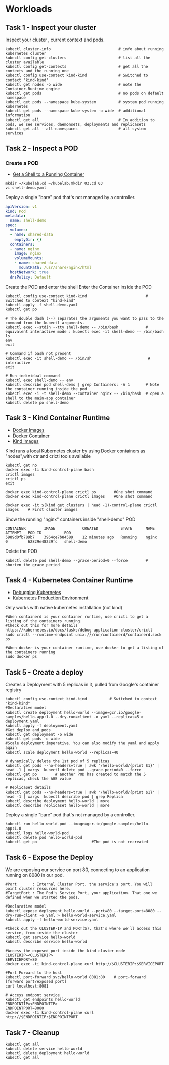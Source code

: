 # Workloads

## Task 1 - Inspect your cluster

Inspect your cluster , current context and pods.

```
kubectl cluster-info                              # info about running kubernetes cluster
kubectl config get-clusters                       # list all the cluster available
kubectl config get-contexts                       # get all the contexts and the running one
kubectl config use-context kind-kind              # Switched to context "kind-kind"
kubectl get nodes -o wide                         # note the Container-Runtime engine
kubectl get pods                                  # no pods on default namespace
kubectl get pods --namespace kube-system          # system pod running kubernetes
kubectl get pods --namespace kube-system -o wide  # additional information
kubectl get all                                   # In addition to pods, we see services, daemonsets, deployments and replicasets
kubectl get all --all-namespaces                  # all system services
```

## Task 2 - Inspect a POD

### Create a POD

- [Get a Shell to a Running Container](https://kubernetes.io/docs/tasks/debug/debug-application/get-shell-running-container/)

```
mkdir ~/kubelab;cd ~/kubelab;mkdir 03;cd 03
vi shell-demo.yaml
```

Deploy a single "bare" pod that's not managed by a controller.

```yaml
apiVersion: v1
kind: Pod
metadata:
  name: shell-demo
spec:
  volumes:
  - name: shared-data
    emptyDir: {}
  containers:
  - name: nginx
    image: nginx
    volumeMounts:
    - name: shared-data
      mountPath: /usr/share/nginx/html
  hostNetwork: true
  dnsPolicy: Default
```

Create the POD and enter the shell
Enter the Container inside the POD

```
kubectl config use-context kind-kind                          # Switched to context "kind-kind"
kubectl apply -f shell-demo.yaml
kubectl get po

# The double dash (--) separates the arguments you want to pass to the command from the kubectl arguments.
kubectl exec --stdin --tty shell-demo -- /bin/bash            # equivalent interactive mode : kubectl exec -it shell-demo -- /bin/bash
ls
env
exit

# Command if bash not present
kubectl exec -it shell-demo -- /bin/sh                         # interactive
exit

# Run individual command
kubectl exec shell-demo -- env                                   
kubectl describe pod shell-demo | grep Containers: -A 1       # Note the container running inside the pod
kubectl exec -i -t shell-demo --container nginx -- /bin/bash  # open a shell to the main-app container
kubectl delete po shell-demo
```


## Task 3 - Kind Container Runtime

- [Docker Images](https://stackoverflow.com/questions/60487792/kind-cluster-how-to-see-docker-images-that-are-loaded)
- [Docker Container](https://github.com/kubernetes-sigs/kind/issues/1869)
- [Kind Images](https://kind.sigs.k8s.io/docs/user/quick-start/#building-images)

Kind runs a local Kubernetes cluster by using Docker containers as "nodes",with ctr and crictl tools available

```
kubectl get no
docker exec -ti kind-control-plane bash
crictl images
crictl ps
exit

docker exec kind-control-plane crictl ps        #One shot command
docker exec kind-control-plane crictl images    #One shot command

docker exec -it $(kind get clusters | head -1)-control-plane crictl images    # First cluster images
```

Show the running "nginx" containers inside "shell-demo" POD

```
CONTAINER        IMAGE            CREATED          STATE      NAME     ATTEMPT   POD ID          POD
5989d0fb789b7    3964ce7b84589    12 minutes ago   Running    nginx    0         62829e48239fc   shell-demo
```

Delete the POD

```
kubectl delete pod shell-demo --grace-period=0 --force        # shorten the grace period
```

## Task 4 - Kubernetes Container Runtime

- [Debugging Kubernetes](https://kubernetes.io/docs/tasks/debug/debug-cluster/crictl/)
- [Kubernetes Production Environment](https://kubernetes.io/docs/setup/production-environment/tools/kubeadm/install-kubeadm/)

Only works with native kubernetes installation (not kind)

```
#When containerd is your container runtime, use crictl to get a listing of the containers running
#Check out this for more details https://kubernetes.io/docs/tasks/debug-application-cluster/crictl
sudo crictl --runtime-endpoint unix:///run/containerd/containerd.sock ps

#When docker is your container runtime, use docker to get a listing of the containers running
sudo docker ps
```

## Task 5 - Create a deploy

Creates a Deployment with 5 replicas in it, pulled from Google's container registry

```
kubectl config use-context kind-kind          # Switched to context "kind-kind"
#Declarative model
kubectl create deployment hello-world --image=gcr.io/google-samples/hello-app:1.0 --dry-run=client -o yaml --replicas=5 > deployment.yaml
kubectl apply -f deployment.yaml
#Get deploy and pods
kubectl get deployment -o wide
kubectl get pods -o wide
#Scale deployment imperative. You can also modify the yaml and apply again
kubectl scale deployment hello-world --replicas=40

# dynamically delete the 1st pod of 5 replicas
kubectl get pods --no-headers=true | awk '/hello-world/{print $1}' | head -1 | xargs  kubectl delete pod --grace-period=0 --force
kubectl get po        # another POD has created to match the 5 replicas, check the AGE value

# ReplicaSet details
kubectl get pods --no-headers=true | awk '/hello-world/{print $1}' | head -1 | xargs  kubectl describe pod | grep Replica
kubectl describe deployment hello-world | more
kubectl describe replicaset hello-world | more
```

Deploy a single "bare" pod that's not managed by a controller.

```
kubectl run hello-world-pod --image=gcr.io/google-samples/hello-app:1.0
kubectl logs hello-world-pod
kubectl delete pod hello-world-pod
kubectl get po                        #The pod is not recreated
```

## Task 6 - Expose the Deploy

We are exposing our service on port 80, connecting to an application running on 8080 in our pod.

```
#Port       : Internal Cluster Port, the service's port. You will point cluster resources here.
#TargetPort : The Pod's Service Port, your application. That one we defined when we started the pods.

#Declarative model
kubectl expose deployment hello-world --port=80 --target-port=8080 --dry-run=client -o yaml > hello-world-service.yaml
kubectl apply -f hello-world-service.yaml

#Check out the CLUSTER-IP and PORT(S), that's where we'll access this service, from inside the cluster
kubectl get service hello-world
kubectl describe service hello-world

#Access the exposed port inside the kind cluster node
CLUSTERIP=<CLUSTERIP>
SERVICEPORT=80
docker exec -ti kind-control-plane curl http://$CLUSTERIP:$SERVICEPORT

#Port Forward to the host
kubectl port-forward svc/hello-world 8081:80    # port-forward [forward port/exposed port]
curl localhost:8081

# Access endpont service
kubectl get endpoints hello-world
ENDPOINTIP=<ENDPOINTIP>
ENDPOINTPORT=8080
docker exec -ti kind-control-plane curl http://$ENDPOINTIP:$ENDPOINTPORT
```

## Task 7 - Cleanup

```
kubectl get all
kubectl delete service hello-world
kubectl delete deployment hello-world
kubectl get all
```
